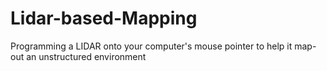 # Lidar-based-Mapping
Programming a LIDAR onto your computer's mouse pointer to help it map-out an unstructured environment 
